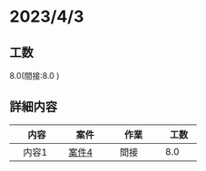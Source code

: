 ﻿# 2023/4/3

## 工数
8.0(間接:8.0 )

## 詳細内容
| 　内容　 | 　案件　 | 　作業　 | 　工数　 |
| ------------- | ------------- | ------------- | ------------- |
| 　内容1  | 　[案件4](../project/案件4.md)　 | 　間接  | 　8.0  |
